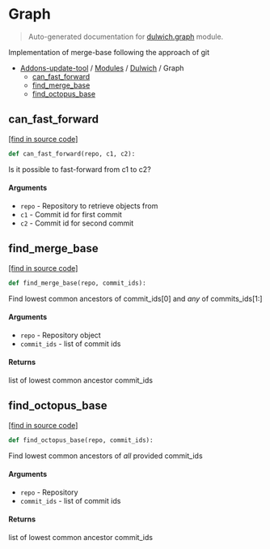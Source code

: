 # Graph

> Auto-generated documentation for [dulwich.graph](blob/master/dulwich/graph.py) module.

Implementation of merge-base following the approach of git

- [Addons-update-tool](..\README.md#addons-update-tool) / [Modules](..\MODULES.md#addons-update-tool-modules) / [Dulwich](index.md#dulwich) / Graph
    - [can_fast_forward](#can_fast_forward)
    - [find_merge_base](#find_merge_base)
    - [find_octopus_base](#find_octopus_base)

## can_fast_forward

[[find in source code]](blob/master/dulwich/graph.py#L132)

```python
def can_fast_forward(repo, c1, c2):
```

Is it possible to fast-forward from c1 to c2?

#### Arguments

- `repo` - Repository to retrieve objects from
- `c1` - Commit id for first commit
- `c2` - Commit id for second commit

## find_merge_base

[[find in source code]](blob/master/dulwich/graph.py#L85)

```python
def find_merge_base(repo, commit_ids):
```

Find lowest common ancestors of commit_ids[0] and *any* of commits_ids[1:]

#### Arguments

- `repo` - Repository object
- `commit_ids` - list of commit ids

#### Returns

list of lowest common ancestor commit_ids

## find_octopus_base

[[find in source code]](blob/master/dulwich/graph.py#L106)

```python
def find_octopus_base(repo, commit_ids):
```

Find lowest common ancestors of *all* provided commit_ids

#### Arguments

- `repo` - Repository
- `commit_ids` - list of commit ids

#### Returns

list of lowest common ancestor commit_ids
